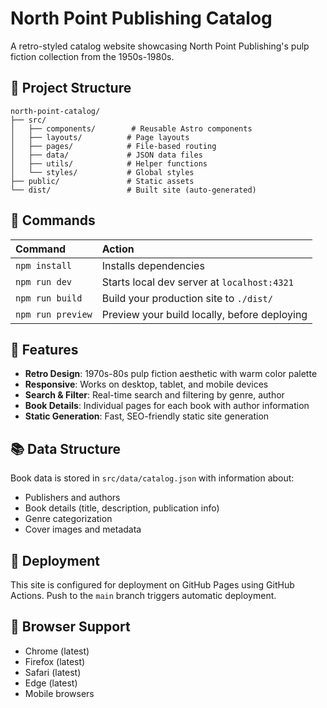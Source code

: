 # North Point Publishing Catalog

A retro-styled catalog website showcasing North Point Publishing's pulp fiction collection from the 1950s-1980s.

## 🚀 Project Structure

```
north-point-catalog/
├── src/
│   ├── components/        # Reusable Astro components
│   ├── layouts/          # Page layouts
│   ├── pages/            # File-based routing
│   ├── data/             # JSON data files
│   ├── utils/            # Helper functions
│   └── styles/           # Global styles
├── public/               # Static assets
└── dist/                 # Built site (auto-generated)
```

## 🧞 Commands

| Command                   | Action                                           |
| :------------------------ | :----------------------------------------------- |
| `npm install`             | Installs dependencies                            |
| `npm run dev`             | Starts local dev server at `localhost:4321`     |
| `npm run build`           | Build your production site to `./dist/`         |
| `npm run preview`         | Preview your build locally, before deploying    |

## 🎨 Features

- **Retro Design**: 1970s-80s pulp fiction aesthetic with warm color palette
- **Responsive**: Works on desktop, tablet, and mobile devices  
- **Search & Filter**: Real-time search and filtering by genre, author
- **Book Details**: Individual pages for each book with author information
- **Static Generation**: Fast, SEO-friendly static site generation

## 📚 Data Structure

Book data is stored in `src/data/catalog.json` with information about:
- Publishers and authors
- Book details (title, description, publication info)
- Genre categorization
- Cover images and metadata

## 🚀 Deployment

This site is configured for deployment on GitHub Pages using GitHub Actions. Push to the `main` branch triggers automatic deployment.

## 📱 Browser Support

- Chrome (latest)
- Firefox (latest) 
- Safari (latest)
- Edge (latest)
- Mobile browsers
